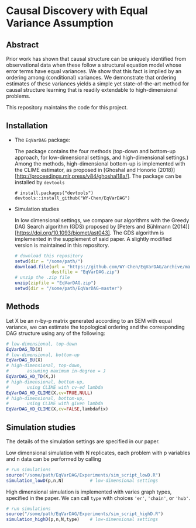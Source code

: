 # Causal Discovery with Equal Variance Assumption 

## Abstract

Prior work has shown that causal structure can be uniquely identified from observational data when these follow a structural equation model whose error terms have equal variances. We show that this fact is implied by an ordering among (conditional) variances. We demonstrate that ordering estimates of these variances yields a simple yet state-of-the-art method for causal structure learning that is readily extendable to high-dimensional problems.

This repository maintains the code for this project. 

## Installation

- The `EqVarDAG` package:

  The package contains the four methods (top-down and bottom-up approach, for low-dimensional settings, and high-dimensional settings.) Among the methods, high-dimensional bottom-up is implemented with the CLIME estimator, as proposed in [Ghoshal and Honorio (2018)][http://proceedings.mlr.press/v84/ghoshal18a/]. The package can be installed by `devtools` 

  ```
  # install.packages("devtools")
  devtools::install_github("WY-Chen/EqVarDAG")
  ```

- Simulation studies

  In low dimensional settings, we compare our algorithms with the Greedy DAG Search algorithm (GDS) proposed by [Peters and B&uuml;hlmann (2014)][https://doi.org/10.1093/biomet/ast043]. The GDS algorithm is implemented in the supplement of said paper. A slightly modified version is maintained in this repository. 

  ```r
  # download this repository
  setwd(dir = "/some/path/")
  download.file(url = "https://github.com/WY-Chen/EqVarDAG/archive/master.zip",
                destfile = "EqVarDAG.zip")
  # unzip the .zip file
  unzip(zipfile = "EqVarDAG.zip")
  setwd(dir = "/some/path/EqVarDAG-master")
  ```

## Methods

Let X be an n-by-p matrix generated according to an SEM with equal variance, we can estimate the topological ordering and the corresponding DAG structure using any of the following:

```R
# low-dimensional, top-down
EqVarDAG_TD(X)
# low-dimensional, bottom-up
EqVarDAG_BU(X)
# high-dimensional, top-down, 
#		assuming maximum in-degree = J
EqVarDAG_HD_TD(X,J)
# high-dimensional, bottom-up, 
#		using CLIME with cv-ed lambda
EqVarDAG_HD_CLIME(X,cv=TRUE,NULL)
# high-dimensional, bottom-up, 
#		using CLIME with given lambda
EqVarDAG_HD_CLIME(X,cv=FALSE,lambdafix)
```

## Simulation studies

The details of the simulation settings are specified in our paper. 

 Low dimensional simulation with N replicates, each problem with p variables and n data can be performed by calling

```R
# run simulations
source("/some/path/EqVarDAG/Experiments/sim_script_lowD.R")
simulation_lowD(p,n,N) 			# low-dimensional settings
```

High dimensional simulation is implemented with varies graph types, specified in the paper. We can call `type`  with choices `'er'`, `'chain'`, or `'hub'`. 

```R
# run simulations
source("/some/path/EqVarDAG/Experiments/sim_script_highD.R")
simulation_highD(p,n,N,type) 	# low-dimensional settings
```

